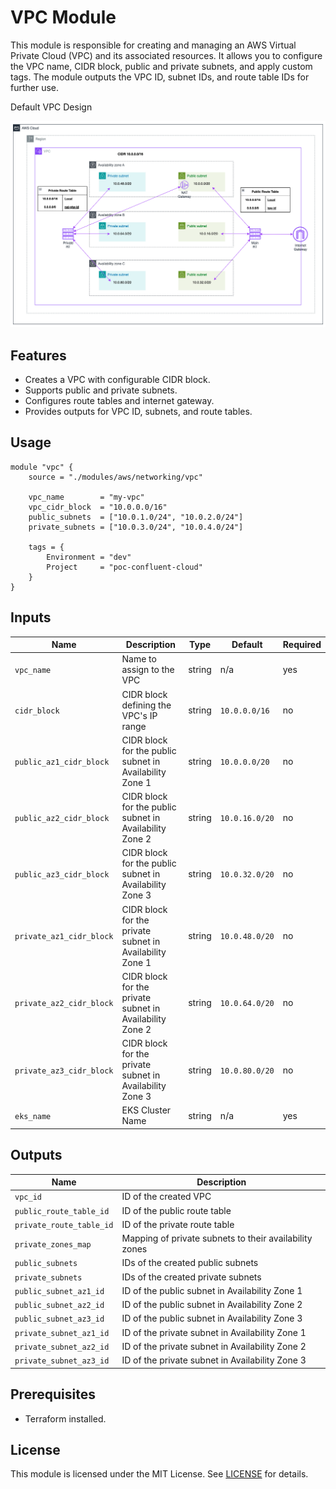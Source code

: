 # VPC Module

This module is responsible for creating and managing an AWS Virtual Private Cloud (VPC) and its associated resources. It allows you to configure the VPC name, CIDR block, public and private subnets, and apply custom tags. The module outputs the VPC ID, subnet IDs, and route table IDs for further use.

Default VPC Design

![Default VPC](./assets/images/default-vpc.png)

## Features

- Creates a VPC with configurable CIDR block.
- Supports public and private subnets.
- Configures route tables and internet gateway.
- Provides outputs for VPC ID, subnets, and route tables.

## Usage

```hcl
module "vpc" {
    source = "./modules/aws/networking/vpc"

    vpc_name        = "my-vpc"
    vpc_cidr_block  = "10.0.0.0/16"
    public_subnets  = ["10.0.1.0/24", "10.0.2.0/24"]
    private_subnets = ["10.0.3.0/24", "10.0.4.0/24"]

    tags = {
        Environment = "dev"
        Project     = "poc-confluent-cloud"
    }
}
```

## Inputs

| Name                     | Description                                              | Type   | Default        | Required |
|--------------------------|----------------------------------------------------------|--------|----------------|----------|
| `vpc_name`               | Name to assign to the VPC                                | string | n/a            | yes      |
| `cidr_block`             | CIDR block defining the VPC's IP range                   | string | `10.0.0.0/16`  | no       |
| `public_az1_cidr_block`  | CIDR block for the public subnet in Availability Zone 1  | string | `10.0.0.0/20`  | no       |
| `public_az2_cidr_block`  | CIDR block for the public subnet in Availability Zone 2  | string | `10.0.16.0/20` | no       |
| `public_az3_cidr_block`  | CIDR block for the public subnet in Availability Zone 3  | string | `10.0.32.0/20` | no       |
| `private_az1_cidr_block` | CIDR block for the private subnet in Availability Zone 1 | string | `10.0.48.0/20` | no       |
| `private_az2_cidr_block` | CIDR block for the private subnet in Availability Zone 2 | string | `10.0.64.0/20` | no       |
| `private_az3_cidr_block` | CIDR block for the private subnet in Availability Zone 3 | string | `10.0.80.0/20` | no       |
| `eks_name`               | EKS Cluster Name                                         | string | n/a            | yes      |

## Outputs

| Name                     | Description                                            |
|--------------------------|--------------------------------------------------------|
| `vpc_id`                 | ID of the created VPC                                  |
| `public_route_table_id`  | ID of the public route table                           |
| `private_route_table_id` | ID of the private route table                          |
| `private_zones_map`      | Mapping of private subnets to their availability zones |
| `public_subnets`         | IDs of the created public subnets                      |
| `private_subnets`        | IDs of the created private subnets                     |
| `public_subnet_az1_id`   | ID of the public subnet in Availability Zone 1         |
| `public_subnet_az2_id`   | ID of the public subnet in Availability Zone 2         |
| `public_subnet_az3_id`   | ID of the public subnet in Availability Zone 3         |
| `private_subnet_az1_id`  | ID of the private subnet in Availability Zone 1        |
| `private_subnet_az2_id`  | ID of the private subnet in Availability Zone 2        |
| `private_subnet_az3_id`  | ID of the private subnet in Availability Zone 3        |

## Prerequisites

- Terraform installed.

## License

This module is licensed under the MIT License. See [LICENSE](../../../../LICENSE) for details.
